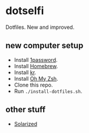 # dotselfi
Dotfiles. New and improved.

## new computer setup
* Install [1password](https://1password.com/downloads/).
* Install [Homebrew](https://brew.sh/).
* Install [kr](https://krypt.co/docs/start/installation.html).
* Install [Oh My Zsh](https://ohmyz.sh/).
* Clone this repo.
* Run `./install-dotfiles.sh`.

## other stuff
* [Solarized](https://ethanschoonover.com/solarized/)
